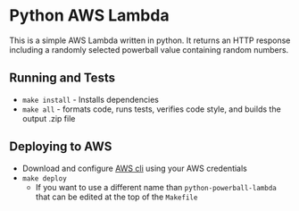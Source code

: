 # Python AWS Lambda

This is a simple AWS Lambda written in python. It returns an HTTP response including a randomly selected powerball value containing random numbers.

## Running and Tests
* `make install` - Installs dependencies
* `make all` - formats code, runs tests, verifies code style, and builds the output .zip file

## Deploying to AWS
* Download and configure [AWS cli](https://aws.amazon.com/cli/) using your AWS credentials
* `make deploy`
  *  If you want to use a different name than `python-powerball-lambda` that can be edited at the top of the `Makefile`